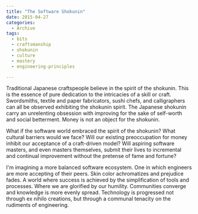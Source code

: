 ```yaml
---
title: "The Software Shokunin"
date: 2015-04-27
categories:
  - Archive
tags:
  - bits
  - craftsmanship
  - shokunin
  - culture
  - mastery
  - engineering-principles

---
```


Traditional Japanese craftspeople believe in the spirit of the shokunin. This is the essence of pure dedication to the intricacies of a skill or craft. Swordsmiths, textile and paper fabricators, sushi chefs, and calligraphers can all be observed exhibiting the shokunin spirit. The Japanese shokunin carry an unrelenting obsession with improving for the sake of self-worth and social betterment. Money is not an object for the shokunin.

What if the software world embraced the spirit of the shokunin? What cultural barriers would we face? Will our existing preoccupation for money inhibit our acceptance of a craft-driven model? Will aspiring software masters, and even masters themselves, submit their lives to incremental and continual improvement without the pretense of fame and fortune?

I'm imagining a more balanced software ecosystem. One in which engineers are more accepting of their peers. Skin color achromatizes and prejudice fades. A world where success is achieved by the simplification of tools and processes. Where we are glorified by our humility. Communities converge and knowledge is more evenly spread. Technology is progressed not through ex nihilo creations, but through a communal tenacity on the rudiments of engineering.
